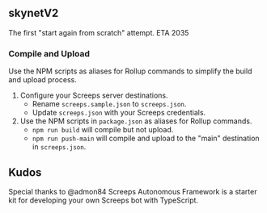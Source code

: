 ## skynetV2

The first "start again from scratch" attempt.
ETA 2035

### Compile and Upload

Use the NPM scripts as aliases for Rollup commands to simplify the build and upload process.

1. Configure your Screeps server destinations.
   - Rename `screeps.sample.json` to `screeps.json`.
   - Update `screeps.json` with your Screeps credentials.
2. Use the NPM scripts in `package.json` as aliases for Rollup commands.
   - `npm run build` will compile but not upload.
   - `npm run push-main` will compile and upload to the "main" destination in `screeps.json`.

## Kudos

Special thanks to @admon84
Screeps Autonomous Framework is a starter kit for developing your own Screeps bot with TypeScript.
